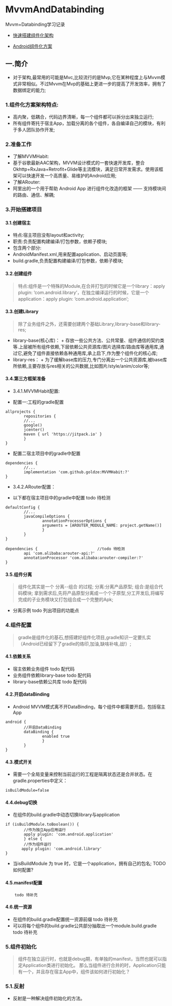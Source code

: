 # MvvmAndDatabinding
Mvvm+Databinding学习记录

+ [快速搭建组件化架构](https://github.com/goldze/MVVMHabitComponent)

+ [Android组件化方案](https://blog.csdn.net/guiying712/article/details/55213884#2%E5%A6%82%E4%BD%95%E7%BB%84%E4%BB%B6%E5%8C%96)

## 一.简介
+ 对于架构,最常用的可能是Mvc,比较流行的是Mvp,它在某种程度上与Mvvm模式非常相似。不过Mvvm在Mvp的基础上更进一步的提高了开发效率，拥有了数据绑定的能力;

### 1.组件化方案架构特点:
+ 高内聚，低耦合，代码边界清晰，每一个组件都可以拆分出来独立运行;
+ 所有组件寄托于宿主App，加载分离的各个组件，各自编译自己的模块，有利于多人团队协作开发;

### 2.准备工作
+ 了解MVVMHabit:
+  基于谷歌最新AAC架构，MVVM设计模式的一套快速开发库，整合Okhttp+RxJava+Retrofit+Glide等主流模块，满足日常开发需求。使用该框架可以快速开发一个高质量、易维护的Android应用;
+ 了解ARouter:
+  阿里出的一个用于帮助 Android App 进行组件化改造的框架 —— 支持模块间的路由、通信、解耦;

### 3.开始搭建项目

#### 3.1.创建宿主
+ 特点:宿主项目没有layout和activity;
+ 职责:负责配置构建编译/打包参数，依赖子模块;
+ 包含两个部分:
+  AndroidManifest.xml,用来配置application、启动页面等;
+  build.gradle,负责配置构建编译/打包参数，依赖子模块;

#### 3.2.创建组件
> 特点:组件是一个特殊的Module,在合并打包的时候它是一个library：apply plugin: ‘com.android.library’，在独立编译运行的时候，它是一个application：apply plugin: ‘com.android.application’;

#### 3.3.创建Library
> 除了业务组件之外，还需要创建两个基础Library,library-base和library-res;
+ library-base(核心库)：
        + 存放一些公共方法、公共常量、组件通信的契约类等.上层被所有组件依赖,下层依赖公共资源库/图片选择库/路由库等通用库,通过它,避免了组件直接依赖各种通用库,承上启下,作为整个组件化的核心库;
+ library-res：
        + 为了缓解base库的压力,专门分离出一个公共资源库,被base库所依赖,主要存放与res相关的公共数据,比如图片/style/anim/color等;

#### 3.4.第三方框架准备
+ 3.4.1.MVVMHabit配置:

+ 配置一:工程的gradle配置
```
allprojects {
        repositories {
        //...
        google()
        jcenter()
        maven { url 'https://jitpack.io' }
        }
}
```

+ 配置二宿主项目中的gradle中配置
```
dependencies {
        //...
        implementation 'com.github.goldze:MVVMHabit:?'
}
```

+ 3.4.2.ARouter配置：

+ 以下都在宿主项目中的gradle中配置  todo 待检测
```
defaultConfig {
        //...
        javaCompileOptions {
                annotationProcessorOptions {
                arguments = [AROUTER_MODULE_NAME: project.getName()]
                }
        }
}

```
```
dependencies {                          //todo 待检测            
        api 'com.alibaba:arouter-api:?'
        annotationProcessor 'com.alibaba:arouter-compiler:?'
}
```

#### 3.5.组件分离
> 组件化其实是一个 分离--组合 的过程;
>  分离:分离产品原型;
>  组合:是组合代码模块;
> 拿到需求后,先将产品原型分离成一个个子原型,分工开发后,将编写完成的子业务模块又打包组合成一个完整的Apk;

+ 分离示例
            todo 列出项目的功能点

### 4.组件配置
> gradle是组件化的基石,想搭建好组件化项目,gradle知识一定要扎实（Android已经留下了gradle的烙印,加油,缺啥补啥,战!）;

#### 4.1.依赖关系

+ 宿主依赖业务组件
        todo 配代码
+ 业务组件依赖library-base
        todo 配代码
+ library-base依赖公共库
        todo 配代码

#### 4.2.开启dataBinding
+ Android MVVM模式离不开DataBinding，每个组件中都需要开启，包括宿主App

```
android {
        //开启DataBinding
        dataBinding {
                enabled true
                }
        }
}
```
#### 4.3.模式开关
+ 需要一个全局变量来控制当前运行的工程是隔离状态还是合并状态。在gradle.properties中定义：

```
isBuildModule=false
```
#### 4.4.debug切换
+ 在组件的build.gradle中动态切换library与application
```
if (isBuildModule.toBoolean()) {
        //作为独立App应用运行
        apply plugin: 'com.android.application'
        } else {
        //作为组件运行
       apply plugin: 'com.android.library'
}
```
+ 当isBuildModule 为 true 时，它是一个application，拥有自己的包名;
TODO 如何配置?

#### 4.5.manifest配置
        todo 待补充

#### 4.6.统一资源
+ 在组件的build.gradle配置统一资源前缀
        todo 待补充
+ 可以将每个组件的build.gradle公共部分抽取出一个module.build.gradle
        todo 待补充

### 5.组件初始化
> 组件在独立运行时，也就是debug期，有单独的manifest，当然也就可以指定Application类进行初始化。
那么当组件进行合并的时，Application只能有一个，并且存在宿主App中，组件该如何进行初始化？
### 5.1.反射
+ 反射是一种解决组件初始化的方法。
